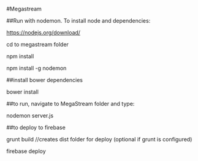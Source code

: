 #Megastream

##Run with nodemon. To install node and dependencies: 

https://nodejs.org/download/

cd to megastream folder

npm install

npm install -g nodemon

##install bower dependencies

bower install

##to run, navigate to MegaStream folder and type:

nodemon server.js

##to deploy to firebase

grunt build              //creates dist folder for deploy (optional if grunt is configured)

firebase deploy
